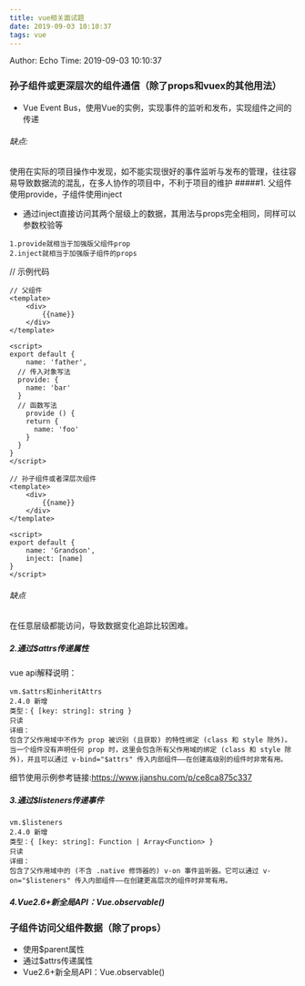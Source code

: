 ```yaml
---
title: vue相关面试题
date: 2019-09-03 10:10:37
tags: vue
---
```


Author: Echo
Time: 2019-09-03 10:10:37

### 孙子组件或更深层次的组件通信（除了props和vuex的其他用法）
* Vue Event Bus，使用Vue的实例，实现事件的监听和发布，实现组件之间的传递
###### 缺点:
使用在实际的项目操作中发现，如不能实现很好的事件监听与发布的管理，往往容易导致数据流的混乱，在多人协作的项目中，不利于项目的维护
#####1.  父组件使用provide，子组件使用inject
* 通过inject直接访问其两个层级上的数据，其用法与props完全相同，同样可以参数校验等
```
1.provide就相当于加强版父组件prop
2.inject就相当于加强版子组件的props 
```
// 示例代码
```
// 父组件
<template>
	<div>
		{{name}}
	</div>
</template>
 
<script>
export default {
	name: 'father',
  // 传入对象写法
  provide: {
    name: 'bar'
  }
  // 函数写法
	provide () {
    return {
      name: 'foo'
    }
  }
}
</script>

// 孙子组件或者深层次组件
<template>
	<div>
		{{name}}
	</div>
</template>
 
<script>
export default {
	name: 'Grandson',
	inject: [name]
}
</script>
```

###### 缺点
在任意层级都能访问，导致数据变化追踪比较困难。

##### 2.通过$attrs传递属性
vue api解释说明：
```
vm.$attrs和inheritAttrs
2.4.0 新增
类型：{ [key: string]: string }
只读
详细：
包含了父作用域中不作为 prop 被识别 (且获取) 的特性绑定 (class 和 style 除外)。当一个组件没有声明任何 prop 时，这里会包含所有父作用域的绑定 (class 和 style 除外)，并且可以通过 v-bind="$attrs" 传入内部组件——在创建高级别的组件时非常有用。
```
细节使用示例参考链接:https://www.jianshu.com/p/ce8ca875c337

##### 3.通过$listeners传递事件
```
vm.$listeners
2.4.0 新增
类型：{ [key: string]: Function | Array<Function> }
只读
详细：
包含了父作用域中的 (不含 .native 修饰器的) v-on 事件监听器。它可以通过 v-on="$listeners" 传入内部组件——在创建更高层次的组件时非常有用。
```
##### 4.Vue2.6+新全局API：Vue.observable()

### 子组件访问父组件数据（除了props）
* 使用$parent属性
* 通过$attrs传递属性
* Vue2.6+新全局API：Vue.observable()
